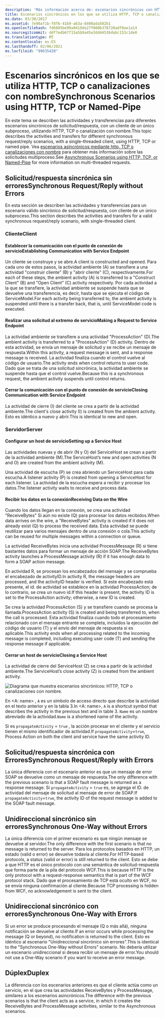 ```yaml
---
description: 'Más información acerca de: escenarios sincrónicos con HTTP, TCP o Named-Pipe'
title: Escenarios sincrónicos en los que se utiliza HTTP, TCP o canalizaciones con nombre
ms.date: 03/30/2017
ms.assetid: 7e90af1b-f8f6-41b9-a63a-8490ada502b1
ms.openlocfilehash: fd6605be99a9419de27f000b378720adf0ae1a14
ms.sourcegitcommit: ddf7edb67715a5b9a45e3dd44536dabc153c1de0
ms.translationtype: MT
ms.contentlocale: es-ES
ms.lasthandoff: 02/06/2021
ms.locfileid: "99635420"
---
```

# <a name="synchronous-scenarios-using-http-tcp-or-named-pipe"></a><span data-ttu-id="def70-103">Escenarios sincrónicos en los que se utiliza HTTP, TCP o canalizaciones con nombre</span><span class="sxs-lookup"><span data-stu-id="def70-103">Synchronous Scenarios using HTTP, TCP or Named-Pipe</span></span>

<span data-ttu-id="def70-104">En este tema se describen las actividades y transferencias para diferentes escenarios sincrónicos de solicitud/respuesta, con un cliente de un único subproceso, utilizando HTTP, TCP o canalización con nombre.</span><span class="sxs-lookup"><span data-stu-id="def70-104">This topic describes the activities and transfers for different synchronous request/reply scenarios, with a single-threaded client, using HTTP, TCP or named pipe.</span></span> <span data-ttu-id="def70-105">Vea [escenarios asincrónicos mediante http, TCP o canalizaciones con nombre](asynchronous-scenarios-using-http-tcp-or-named-pipe.md) para obtener más información sobre las solicitudes multiproceso.</span><span class="sxs-lookup"><span data-stu-id="def70-105">See [Asynchronous Scenarios using HTTP, TCP, or Named-Pipe](asynchronous-scenarios-using-http-tcp-or-named-pipe.md) for more information on multi-threaded requests.</span></span>  
  
## <a name="synchronous-requestreply-without-errors"></a><span data-ttu-id="def70-106">Solicitud/respuesta sincrónica sin errores</span><span class="sxs-lookup"><span data-stu-id="def70-106">Synchronous Request/Reply without Errors</span></span>  

 <span data-ttu-id="def70-107">En esta sección se describen las actividades y transferencias para un escenario válido sincrónico de solicitud/respuesta, con cliente de un único subproceso.</span><span class="sxs-lookup"><span data-stu-id="def70-107">This section describes the activities and transfers for a valid synchronous request/reply scenario, with single-threaded client.</span></span>  
  
### <a name="client"></a><span data-ttu-id="def70-108">Cliente</span><span class="sxs-lookup"><span data-stu-id="def70-108">Client</span></span>  
  
#### <a name="establishing-communication-with-service-endpoint"></a><span data-ttu-id="def70-109">Establecer la comunicación con el punto de conexión de servicio</span><span class="sxs-lookup"><span data-stu-id="def70-109">Establishing Communication with Service Endpoint</span></span>  

 <span data-ttu-id="def70-110">Un cliente se construye y se abre.</span><span class="sxs-lookup"><span data-stu-id="def70-110">A client is constructed and opened.</span></span> <span data-ttu-id="def70-111">Para cada uno de estos pasos, la actividad ambiente (A) se transfiere a una actividad "construir cliente" (B) y "abrir cliente" (C), respectivamente.</span><span class="sxs-lookup"><span data-stu-id="def70-111">For each of these steps, the ambient activity (A) is transferred to a "Construct Client" (B) and "Open Client" (C) activity respectively.</span></span> <span data-ttu-id="def70-112">Por cada actividad a la que se transfiere, la actividad ambiente se suspende hasta que se devuelve una transferencia, es decir, hasta que se ejecuta el código de ServiceModel.</span><span class="sxs-lookup"><span data-stu-id="def70-112">For each activity being transferred to, the ambient activity is suspended until there is a transfer back, that is, until ServiceModel code is executed.</span></span>  
  
#### <a name="making-a-request-to-service-endpoint"></a><span data-ttu-id="def70-113">Realizar una solicitud al extremo de servicio</span><span class="sxs-lookup"><span data-stu-id="def70-113">Making a Request to Service Endpoint</span></span>  

 <span data-ttu-id="def70-114">La actividad ambiente se transfiere a una actividad "ProcessAction" (D).</span><span class="sxs-lookup"><span data-stu-id="def70-114">The ambient activity is transferred to a "ProcessAction" (D) activity.</span></span> <span data-ttu-id="def70-115">Dentro de esta actividad, se envía un mensaje de solicitud y se recibe un mensaje de respuesta.</span><span class="sxs-lookup"><span data-stu-id="def70-115">Within this activity, a request message is sent, and a response message is received.</span></span> <span data-ttu-id="def70-116">La actividad finaliza cuando el control vuelve al código de usuario.</span><span class="sxs-lookup"><span data-stu-id="def70-116">The activity ends when control returns to user code.</span></span> <span data-ttu-id="def70-117">Dado que se trata de una solicitud sincrónica, la actividad ambiente se suspende hasta que el control vuelve.</span><span class="sxs-lookup"><span data-stu-id="def70-117">Because this is a synchronous request, the ambient activity suspends until control returns.</span></span>  
  
#### <a name="closing-communication-with-service-endpoint"></a><span data-ttu-id="def70-118">Cerrar la comunicación con el punto de conexión de servicio</span><span class="sxs-lookup"><span data-stu-id="def70-118">Closing Communication with Service Endpoint</span></span>  

 <span data-ttu-id="def70-119">La actividad de cierre (I) del cliente se crea a partir de la actividad ambiente.</span><span class="sxs-lookup"><span data-stu-id="def70-119">The client's close activity (I) is created from the ambient activity.</span></span> <span data-ttu-id="def70-120">Esto es idéntico a nuevo y abrir.</span><span class="sxs-lookup"><span data-stu-id="def70-120">This is identical to new and open.</span></span>  
  
### <a name="server"></a><span data-ttu-id="def70-121">Servidor</span><span class="sxs-lookup"><span data-stu-id="def70-121">Server</span></span>  
  
#### <a name="setting-up-a-service-host"></a><span data-ttu-id="def70-122">Configurar un host de servicio</span><span class="sxs-lookup"><span data-stu-id="def70-122">Setting up a Service Host</span></span>  

 <span data-ttu-id="def70-123">Las actividades nuevas y de abrir (N y O) del ServiceHost se crean a partir de la actividad ambiente (M).</span><span class="sxs-lookup"><span data-stu-id="def70-123">The ServiceHost’s new and open activities (N and O) are created from the ambient activity (M).</span></span>  
  
 <span data-ttu-id="def70-124">Una actividad de escucha (P) se crea abriendo un ServiceHost para cada escucha.</span><span class="sxs-lookup"><span data-stu-id="def70-124">A listener activity (P) is created from opening a ServiceHost for each listener.</span></span> <span data-ttu-id="def70-125">La actividad de la escucha espera a recibir y procesar los datos.</span><span class="sxs-lookup"><span data-stu-id="def70-125">The listener activity waits to receive and process data.</span></span>  
  
#### <a name="receiving-data-on-the-wire"></a><span data-ttu-id="def70-126">Recibir los datos en la conexión</span><span class="sxs-lookup"><span data-stu-id="def70-126">Receiving Data on the Wire</span></span>  

 <span data-ttu-id="def70-127">Cuando los datos llegan en la conexión, se crea una actividad "ReceiveBytes" Si aún no existe (Q) para procesar los datos recibidos.</span><span class="sxs-lookup"><span data-stu-id="def70-127">When data arrives on the wire, a "ReceiveBytes" activity is created if it does not already exist (Q) to process the received data.</span></span> <span data-ttu-id="def70-128">Esta actividad se puede reutilizar para varios mensajes dentro de una conexión o cola.</span><span class="sxs-lookup"><span data-stu-id="def70-128">This activity can be reused for multiple messages within a connection or queue.</span></span>  
  
 <span data-ttu-id="def70-129">La actividad ReceiveBytes inicia una actividad ProcessMessage (R) si tiene bastantes datos para formar un mensaje de acción SOAP.</span><span class="sxs-lookup"><span data-stu-id="def70-129">The ReceiveBytes activity launches a ProcessMessage activity (R) if it has enough data to form a SOAP action message.</span></span>  
  
 <span data-ttu-id="def70-130">En actividad R, se procesan los encabezados del mensaje y se comprueba el encabezado de activityID.</span><span class="sxs-lookup"><span data-stu-id="def70-130">In activity R, the message headers are processed, and the activityID header is verified.</span></span> <span data-ttu-id="def70-131">Si este encabezado está presente, el id. de actividad se establece en la actividad ProcessAction; de lo contrario, se crea un nuevo id.</span><span class="sxs-lookup"><span data-stu-id="def70-131">If this header is present, the activity ID is set to the ProcessAction activity; otherwise, a new ID is created.</span></span>  
  
 <span data-ttu-id="def70-132">Se crea la actividad ProcessAction (S) y se transfiere cuando se procesa la llamada.</span><span class="sxs-lookup"><span data-stu-id="def70-132">ProcessAction activity (S) is created and being transferred to, when the call is processed.</span></span> <span data-ttu-id="def70-133">Esta actividad finaliza cuando todo el procesamiento relacionado con el mensaje entrante se completa, incluidos la ejecución del código de usuario (T) y el envío del mensaje de respuesta si es aplicable.</span><span class="sxs-lookup"><span data-stu-id="def70-133">This activity ends when all processing related to the incoming message is completed, including executing user code (T) and sending the response message if applicable.</span></span>  
  
#### <a name="closing-a-service-host"></a><span data-ttu-id="def70-134">Cerrar un host de servicio</span><span class="sxs-lookup"><span data-stu-id="def70-134">Closing a Service Host</span></span>  

 <span data-ttu-id="def70-135">La actividad de cierre del ServiceHost (Z) se crea a partir de la actividad ambiente.</span><span class="sxs-lookup"><span data-stu-id="def70-135">The ServiceHost’s close activity (Z) is created from the ambient activity.</span></span>  
  
 ![Diagrama que muestra escenarios sincrónicos: HTTP, TCP o canalizaciones con nombre.](./media/synchronous-scenarios-using-http-tcp-or-named-pipe/synchronous-scenario-http-tcp-named-pipes.gif)  
  
 <span data-ttu-id="def70-137">En \<A: name> , `A` es un símbolo de acceso directo que describe la actividad en el texto anterior y en la tabla 3.</span><span class="sxs-lookup"><span data-stu-id="def70-137">In \<A: name>, `A` is a shortcut symbol that describes the activity in the previous text and in table 3.</span></span> <span data-ttu-id="def70-138">`Name` es un nombre abreviado de la actividad.</span><span class="sxs-lookup"><span data-stu-id="def70-138">`Name` is a shortened name of the activity.</span></span>  
  
 <span data-ttu-id="def70-139">Si es `propagateActivity` = `true` , la acción procesar en el cliente y el servicio tienen el mismo identificador de actividad.</span><span class="sxs-lookup"><span data-stu-id="def70-139">If `propagateActivity`=`true`, Process Action on both the client and service have the same activity ID.</span></span>  
  
## <a name="synchronous-requestreply-with-errors"></a><span data-ttu-id="def70-140">Solicitud/respuesta sincrónica con Errores</span><span class="sxs-lookup"><span data-stu-id="def70-140">Synchronous Request/Reply with Errors</span></span>  

 <span data-ttu-id="def70-141">La única diferencia con el escenario anterior es que un mensaje de error SOAP se devuelve como un mensaje de respuesta.</span><span class="sxs-lookup"><span data-stu-id="def70-141">The only difference with the previous scenario is that a SOAP fault message is returned as a response message.</span></span> <span data-ttu-id="def70-142">Si `propagateActivity` = `true` es, se agrega el ID. de actividad del mensaje de solicitud al mensaje de error de SOAP.</span><span class="sxs-lookup"><span data-stu-id="def70-142">If `propagateActivity`=`true`, the activity ID of the request message is added to the SOAP fault message.</span></span>  
  
## <a name="synchronous-one-way-without-errors"></a><span data-ttu-id="def70-143">Unidireccional sincrónico sin errores</span><span class="sxs-lookup"><span data-stu-id="def70-143">Synchronous One-Way without Errors</span></span>  

 <span data-ttu-id="def70-144">La única diferencia con el primer escenario es que ningún mensaje se devuelve al servidor.</span><span class="sxs-lookup"><span data-stu-id="def70-144">The only difference with the first scenario is that no message is returned to the server.</span></span> <span data-ttu-id="def70-145">Para los protocolos basados en HTTP, un estado (valid o error) se devuelve todavía al cliente.</span><span class="sxs-lookup"><span data-stu-id="def70-145">For HTTP-based protocols, a status (valid or error) is still returned to the client.</span></span> <span data-ttu-id="def70-146">Esto se debe a que HTTP es el único protocolo con una semántica de solicitud-respuesta que forma parte de la pila del protocolo WCF.</span><span class="sxs-lookup"><span data-stu-id="def70-146">This is because HTTP is the only protocol with a request-response semantics that is part of the WCF protocol stack.</span></span> <span data-ttu-id="def70-147">Dado que el procesamiento de TCP está oculto en WCF, no se envía ninguna confirmación al cliente.</span><span class="sxs-lookup"><span data-stu-id="def70-147">Because TCP processing is hidden from WCF, no acknowledgement is sent to the client.</span></span>  
  
## <a name="synchronous-one-way-with-errors"></a><span data-ttu-id="def70-148">Unidireccional sincrónico con errores</span><span class="sxs-lookup"><span data-stu-id="def70-148">Synchronous One-Way with Errors</span></span>  

 <span data-ttu-id="def70-149">Si un error se produce procesando el mensaje (Q o más allá), ninguna notificación se devuelve al cliente.</span><span class="sxs-lookup"><span data-stu-id="def70-149">If an error occurs while processing the message (Q or beyond), no notification is returned to the client.</span></span> <span data-ttu-id="def70-150">Esto es idéntico al escenario "Unidireccional sincrónico sin errores".</span><span class="sxs-lookup"><span data-stu-id="def70-150">This is identical to the "Synchronous One-Way without Errors" scenario.</span></span> <span data-ttu-id="def70-151">No debería utilizar un escenario unidireccional si desea recibir un mensaje de error.</span><span class="sxs-lookup"><span data-stu-id="def70-151">You should not use a One-Way scenario if you want to receive an error message.</span></span>  
  
## <a name="duplex"></a><span data-ttu-id="def70-152">Dúplex</span><span class="sxs-lookup"><span data-stu-id="def70-152">Duplex</span></span>  

 <span data-ttu-id="def70-153">La diferencia con los escenarios anteriores es que el cliente actúa como un servicio, en el que crea las actividades ReceiveBytes y ProcessMessage, similares a los escenarios asincrónicos.</span><span class="sxs-lookup"><span data-stu-id="def70-153">The difference with the previous scenarios is that the client acts as a service, in which it creates the ReceiveBytes and ProcessMessage activities, similar to the Asynchronous scenarios.</span></span>
